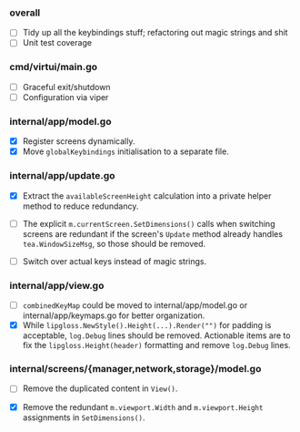 ### overall
 - [ ] Tidy up all the keybindings stuff; refactoring out magic strings and shit
 - [ ] Unit test coverage

### cmd/virtui/main.go
 - [ ] Graceful exit/shutdown
 - [ ] Configuration via viper

### internal/app/model.go
 - [x] Register screens dynamically.
 - [x] Move `globalKeybindings` initialisation to a separate file.

### internal/app/update.go
 - [x] Extract the `availableScreenHeight` calculation into a private helper method to reduce redundancy.
 - [ ] The explicit `m.currentScreen.SetDimensions()` calls when switching screens are redundant if the screen's `Update` method already handles `tea.WindowSizeMsg`, so those should be removed.
 - [ ] Switch over actual keys instead of magic strings.


### internal/app/view.go
 - [ ] `combinedKeyMap` could be moved to internal/app/model.go or internal/app/keymaps.go for better organization.
 - [x] While `lipgloss.NewStyle().Height(...).Render("")` for padding is acceptable, `log.Debug` lines should be removed. Actionable items are to fix the `lipgloss.Height(header)` formatting and remove `log.Debug` lines.

### internal/screens/{manager,network,storage}/model.go
 - [ ] Remove the duplicated content in `View()`.
 - [x] Remove the redundant `m.viewport.Width` and `m.viewport.Height` assignments in `SetDimensions()`.

